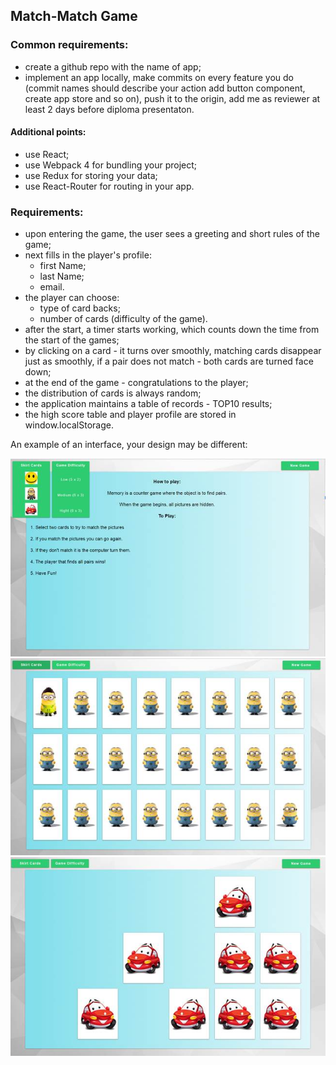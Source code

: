 ## Match-Match Game 

### Common requirements:

- create a github repo with the name of app;
- implement an app locally, make commits on every feature you do (commit names should describe your action add button component, create app store and so on), push it to the origin, add me as reviewer at least 2 days before diploma presentaton.

#### Additional points:

- use React;
- use Webpack 4 for bundling your project;
- use Redux for storing your data;
- use React-Router for routing in your app.

### Requirements:

- upon entering the game, the user sees a greeting and short rules of the game;
- next fills in the player's profile:
    - first Name;
    - last Name;
    - email.
- the player can choose:
    - type of card backs;
    - number of cards (difficulty of the game).
- after the start, a timer starts working, which counts down the time from the start of the games;
- by clicking on a card - it turns over smoothly, matching cards disappear just as smoothly, if a pair does not match - both cards are turned face down;
- at the end of the game - congratulations to the player;
- the distribution of cards is always random;
- the application maintains a table of records - TOP10 results;
- the high score table and player profile are stored in window.localStorage.
 
 
An example of an interface, your design may be different:

<img src="./src/assets/image1.jpg">
<img src="./src/assets/image2.jpg">
<img src="./src/assets/image3.jpg">
